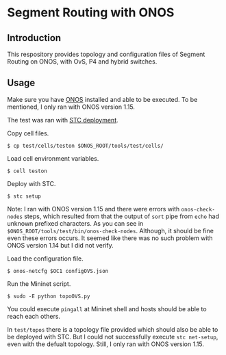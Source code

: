 # Segment Routing with ONOS

## Introduction

This respository provides topology and configuration files of Segment Routing on ONOS, with OvS, P4 and hybrid switches.

## Usage

Make sure you have [ONOS](https://github.com/opennetworkinglab/onos.git) installed and able to be executed. To be mentioned, I only ran with ONOS version 1.15.

The test was ran with [STC deployment](https://wiki.onosproject.org/display/ONOS/Cells+and+ONOS+test+scripts).

Copy cell files.
```
$ cp test/cells/teston $ONOS_ROOT/tools/test/cells/
```

Load cell environment variables.
```
$ cell teston
```

Deploy with STC.
```
$ stc setup
```

Note: I ran with ONOS version 1.15 and there were errors with `onos-check-nodes` steps, which resulted from that the output of `sort` pipe from `echo` had unknown prefixed characters. As you can see in `$ONOS_ROOT/tools/test/bin/onos-check-nodes`. Although, it should be fine even these errors occurs. It seemed like there was no such problem with ONOS version 1.14 but I did not verify.

Load the configuration file.
```
$ onos-netcfg $OC1 configOVS.json
```

Run the Mininet script.
```
$ sudo -E python topoOVS.py
```

You could execute `pingall` at Mininet shell and hosts should be able to reach each others.

In `test/topos` there is a topology file provided which should also be able to be deployed with STC. But I could not successfully execute `stc net-setup`, even with the defualt topology. Still, I only ran with ONOS version 1.15.
